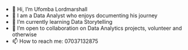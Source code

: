 - 👋 Hi, I’m Ufomba Lordmarshall
- 👀 I am a Data Analyst who enjoys documenting his journey
- 🌱 I’m currently learning Data Storytelling
- 💞️ I’m open to collaboration on Data Analytics projects, volunteer and otherwise
- 📫 How to reach me: 07037132875

<!---
Marshall-50/Marshall-50 is a ✨ special ✨ repository because its `README.md` (this file) appears on your GitHub profile.
You can click the Preview link to take a look at your changes.
--->
